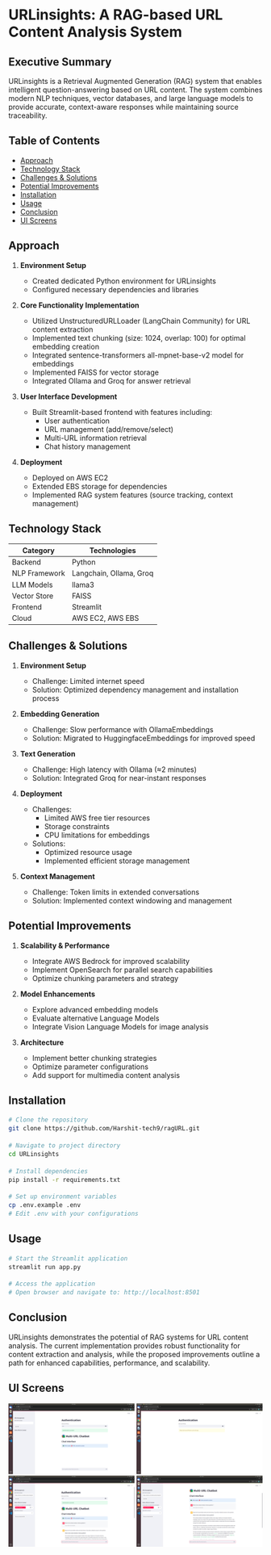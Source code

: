 # URLinsights: A RAG-based URL Content Analysis System

## Executive Summary
URLinsights is a Retrieval Augmented Generation (RAG) system that enables intelligent question-answering based on URL content. The system combines modern NLP techniques, vector databases, and large language models to provide accurate, context-aware responses while maintaining source traceability.

## Table of Contents
- [Approach](#approach)
- [Technology Stack](#technology-stack)
- [Challenges & Solutions](#challenges--solutions)
- [Potential Improvements](#potential-improvements)
- [Installation](#installation)
- [Usage](#usage)
- [Conclusion](#conclusion)
- [UI Screens](#UI-Screens)

## Approach
1. **Environment Setup**
   - Created dedicated Python environment for URLinsights
   - Configured necessary dependencies and libraries

2. **Core Functionality Implementation**
   - Utilized UnstructuredURLLoader (LangChain Community) for URL content extraction
   - Implemented text chunking (size: 1024, overlap: 100) for optimal embedding creation
   - Integrated sentence-transformers all-mpnet-base-v2 model for embeddings
   - Implemented FAISS for vector storage
   - Integrated Ollama and Groq for answer retrieval

3. **User Interface Development**
   - Built Streamlit-based frontend with features including:
     - User authentication
     - URL management (add/remove/select)
     - Multi-URL information retrieval
     - Chat history management
     
4. **Deployment**
   - Deployed on AWS EC2
   - Extended EBS storage for dependencies
   - Implemented RAG system features (source tracking, context management)

## Technology Stack

| Category        | Technologies                |
|----------------|----------------------------|
| Backend        | Python                     |
| NLP Framework  | Langchain, Ollama, Groq   |
| LLM Models     | llama3                    |
| Vector Store   | FAISS                     |
| Frontend       | Streamlit                 |
| Cloud          | AWS EC2, AWS EBS          |

## Challenges & Solutions

1. **Environment Setup**
   - Challenge: Limited internet speed
   - Solution: Optimized dependency management and installation process

2. **Embedding Generation**
   - Challenge: Slow performance with OllamaEmbeddings
   - Solution: Migrated to HuggingfaceEmbeddings for improved speed

3. **Text Generation**
   - Challenge: High latency with Ollama (≈2 minutes)
   - Solution: Integrated Groq for near-instant responses

4. **Deployment**
   - Challenges:
     - Limited AWS free tier resources
     - Storage constraints
     - CPU limitations for embeddings
   - Solutions:
     - Optimized resource usage
     - Implemented efficient storage management
     
5. **Context Management**
   - Challenge: Token limits in extended conversations
   - Solution: Implemented context windowing and management

## Potential Improvements

1. **Scalability & Performance**
   - Integrate AWS Bedrock for improved scalability
   - Implement OpenSearch for parallel search capabilities
   - Optimize chunking parameters and strategy

2. **Model Enhancements**
   - Explore advanced embedding models
   - Evaluate alternative Language Models
   - Integrate Vision Language Models for image analysis

3. **Architecture**
   - Implement better chunking strategies
   - Optimize parameter configurations
   - Add support for multimedia content analysis

## Installation
```bash
# Clone the repository
git clone https://github.com/Harshit-tech9/ragURL.git

# Navigate to project directory
cd URLinsights

# Install dependencies
pip install -r requirements.txt

# Set up environment variables
cp .env.example .env
# Edit .env with your configurations
```

## Usage
```bash
# Start the Streamlit application
streamlit run app.py

# Access the application
# Open browser and navigate to: http://localhost:8501
```

## Conclusion
URLinsights demonstrates the potential of RAG systems for URL content analysis. The current implementation provides robust functionality for content extraction and analysis, while the proposed improvements outline a path for enhanced capabilities, performance, and scalability. 

## UI Screens 

<!-- Features Screenshot Grid -->
<p float="left">
  <img src="./images/AddURL.png" width="250" />

  <img src="./images/Authentication.png" width="250" /> 
  
  <img src="./images/chat1.png" width="250" />
  
  <img src="./images/chat2.png" width="250" />
</p>
